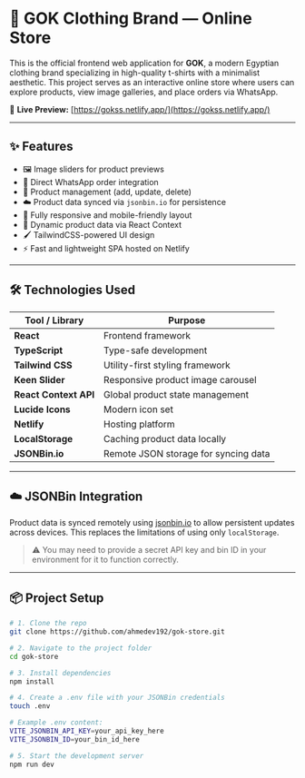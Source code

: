# 👕 GOK Clothing Brand — Online Store

This is the official frontend web application for **GOK**, a modern Egyptian clothing brand specializing in high-quality t-shirts with a minimalist aesthetic. This project serves as an interactive online store where users can explore products, view image galleries, and place orders via WhatsApp.

🔗 **Live Preview:** [https://gokss.netlify.app/](https://gokss.netlify.app/)

---

## ✨ Features

- 🖼️ Image sliders for product previews
- 💬 Direct WhatsApp order integration
- 🧾 Product management (add, update, delete)
- ☁️ Product data synced via `jsonbin.io` for persistence
- 📱 Fully responsive and mobile-friendly layout
- 🌈 Dynamic product data via React Context
- 🖌️ TailwindCSS-powered UI design
- ⚡ Fast and lightweight SPA hosted on Netlify

---

## 🛠️ Technologies Used

| Tool / Library         | Purpose                                |
|------------------------|----------------------------------------|
| **React**              | Frontend framework                     |
| **TypeScript**         | Type-safe development                  |
| **Tailwind CSS**       | Utility-first styling framework        |
| **Keen Slider**        | Responsive product image carousel      |
| **React Context API**  | Global product state management        |
| **Lucide Icons**       | Modern icon set                        |
| **Netlify**            | Hosting platform                       |
| **LocalStorage**       | Caching product data locally           |
| **JSONBin.io**         | Remote JSON storage for syncing data  |

---

## ☁️ JSONBin Integration

Product data is synced remotely using [jsonbin.io](https://jsonbin.io/) to allow persistent updates across devices. This replaces the limitations of using only `localStorage`.

> ⚠️ You may need to provide a secret API key and bin ID in your environment for it to function correctly.

---

## 📦 Project Setup

```bash
# 1. Clone the repo
git clone https://github.com/ahmedev192/gok-store.git

# 2. Navigate to the project folder
cd gok-store

# 3. Install dependencies
npm install

# 4. Create a .env file with your JSONBin credentials
touch .env

# Example .env content:
VITE_JSONBIN_API_KEY=your_api_key_here
VITE_JSONBIN_ID=your_bin_id_here

# 5. Start the development server
npm run dev
